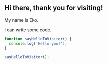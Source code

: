 ## Hi there, thank you for visiting!

My name is Eko.

I can write some code.

```javascript
function sayHelloToVisitor() {
  console.log('Hello you!');
}

sayHelloToVisitor();
```
